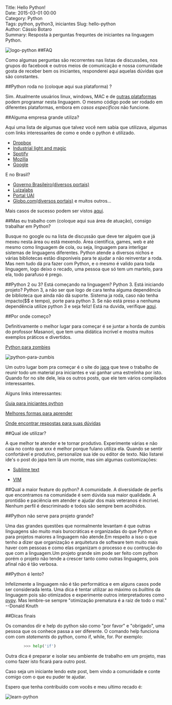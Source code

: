 Title: Hello Python!  
Date: 2015-03-01 00:00  
Category: Python  
Tags: python, python3, iniciantes 
Slug: hello-python  
Author: Cássio Botaro  
Summary: Resposta à perguntas frequntes de iniciantes na linguagem Python.

![logo-python]({filename}/images/logopython2.png 
"Logo Python")
##FAQ

Como algumas perguntas são recorrentes nas listas de discussões, nos grupos do facebook e outros meios de comunicação e nossa comunidade gosta de receber bem os iniciantes, responderei aqui aquelas dúvidas que são constantes.

##Python roda no (coloque aqui sua plataforma) ?

Sim. Atualmente usuários linux, windows, MAC e de [outras plataformas](https://www.python.org/download/other/)  podem programar nesta linguagem. O mesmo código pode ser rodado em diferentes plataformas, embora em *casos específicos* não funcione. 

##Alguma empresa grande utiliza?

Aqui uma lista de algumas que talvez você nem sabia que utilizava, algumas com links interessantes de como e onde o python é utilizado.

- [Dropbox](http://highscalability.com/blog/2011/3/14/6-lessons-from-dropbox-one-million-files-saved-every-15-minu.html)
- [Industrial light and magic](https://www.python.org/about/success/ilm/)
- [Spotify](https://labs.spotify.com/2013/03/20/how-we-use-python-at-spotify/)
- [Mozilla](https://developer.mozilla.org/pt-BR/docs/Python#Use_of_Python_at_Mozilla)
- [Google](https://web.archive.org/web/19990204033714/http://google.stanford.edu/about.html)

E no Brasil?

- [Governo Brasileiro(diversos portais)](http://www.brasil.gov.br/)
- [Luizalabs](http://luizalabs.com/)
- [Portal UAI](http://www.uai.com.br/)
- [Globo.com(diversos portais)](http://www.globo.com/)
e muitos outros...

Mais casos de sucesso podem ser vistos [aqui](https://www.python.org/about/success/).

##Mas eu trabalho com (coloque aqui sua área de atuação), consigo trabalhar em Python?

Busque no google ou na lista de discussão que deve ter alguém que já mexeu nesta área ou está mexendo. Área científica, games, web e até mesmo como linguagem de cola, ou seja, linguagem para interligar sistemas de linguagens diferentes.
Python atende a diversos nichos e várias bibliotecas estão disponíveis para te ajudar a não reinventar a roda.
Mas nem tudo dá pra fazer com Python, e o mesmo é valido para toda linguagem, logo deixo o recado, uma pessoa que só tem um martelo, para ela, todo parafuso é prego.


##Python 2 ou 3? 
Está começando na linguagem? Python 3.
Está iniciando projeto? Python 3, a não ser que logo de cara tenha alguma dependência de biblioteca que ainda não dá suporte. Sistema ja roda, caso não tenha impacto($$ e tempo), porte para python 3.
Se não está preso a nenhuma dependência utilize python 3 e seja feliz!
Está na duvida, verifique [aqui](https://caniusepython3.com/). 

##Por onde começo?

Definitivamente o melhor lugar para começar é se juntar a horda de zumbis do profossor Masanori, que tem uma didática incrível e mostra muitos exemplos práticos e divertidos.

[Python para zombies](http://pycursos.com/python-para-zumbis/)

![python-para-zumbis]({filename}/images/zumbi.jpg
"Python para zumbis")

Um outro lugar bom pra começar é o site do [japa](https://twitter.com/erichideki) que teve o trabalho de reunir todo um material pra iniciantes e vai ganhar uma estrelinha por isto. Quando for no site dele, leia os outros posts, que ele tem vários compilados interessantes.

Alguns links interessantes:

[Guia para iniciantes python](https://ericstk.wordpress.com/2015/02/16/guia-para-iniciantes-a-programacao-em-python/)

[Melhores formas para aprender](https://ericstk.wordpress.com/2013/02/15/quais-sao-as-melhores-formas-para-aprender-python-ides-referencias-e-dicas/)

[Onde encontrar respostas para suas dúvidas](https://ericstk.wordpress.com/2013/01/02/onde-encontrar-respostas-para-suas-duvidas-em-python/)



##Qual ide utilizar?

A que melhor te atender e te tornar produtivo. Experimente várias e não caia no conto que xxx é melhor porque fulano utiliza ela. Quando se sentir confortável e produtivo, personalize sua ide ou editor de texto.
Não listarei ide's o post do japa tem lá um monte, mas sim algumas customizações:

- [Sublime text](https://github.com/cassiobotaro/my_environment)

- [VIM](http://vim-bootstrap.com/) 


##Qual a maior feature do python?
A comunidade. A diversidade de perfis que encontramos na comunidade é sem dúvida sua maior qualidade. A prontidão e paciência em atender e ajudar dos mais veteranos é incrivel. Nenhum perfil é descriminado e todos são sempre bem acolhidos.

##Python não serve para projeto grande?

Uma das grandes questões que normalmente levantam é que outras linguagens são muito mais burocráticas e organizadas do que Python e para projetos maiores a linguagem não atende.Em respeito a isso o que tenho a dizer que organização e arquitetura de software tem muito mais haver com pessoas e como elas organizam o processo e ou contrução do que com a linguagem.Um projeto grande sim pode ser feito com python porém o projeto não tende a crescer tanto como outras linguagens, pois afinal não é tão verbosa.

##Python é lento?

Infelizmente a linguagem não é tão performática e em alguns casos pode ser considerada lenta. Uma dica é tentar utilizar ao máximo os *builtins* da linguagem pois são otimizados e experimente outros interpretadores como [pypy](http://pypy.org/). Mas lembre-se sempre "otimização prematura é a raiz de todo o mal." --Donald Knuth

##Dicas finais

Os comandos dir e help do python são como "por favor" e "obrigado", uma pessoa que os conhece passa a ser diferente. 
O comando help funciona com com *statements* do python, como if, while, for.
Por exemplo:

```python 
        >>> help('if')
```


Outra dica é preparar e isolar seu ambiente de trabalho em um projeto, mas como fazer isto ficará para outro post.

Caso seja um iniciante lendo este post, bem vindo a comunidade e conte comigo com o que eu puder te ajudar.

Espero que tenha contribuído com vocês e meu ultimo recado é:

![learn-python]({filename}/images/keep-calm-and-learn-python.png
"Keep calm and learn Python")


